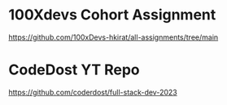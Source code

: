 # 100Xdevs Cohort Assignment
https://github.com/100xDevs-hkirat/all-assignments/tree/main



# CodeDost YT Repo
https://github.com/coderdost/full-stack-dev-2023
